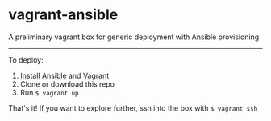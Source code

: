 # vagrant-ansible
A preliminary vagrant box for generic deployment with Ansible provisioning

***

To deploy: 

1. Install [Ansible](http://docs.ansible.com/intro_installation.html) and [Vagrant](http://docs.vagrantup.com/v2/installation/)
2. Clone or download this repo
3. Run <code>$ vagrant up</code>

That's it! If you want to explore further, ssh into the box with <code>$ vagrant ssh</code>

